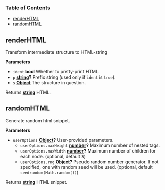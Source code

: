 <!-- Generated by documentation.js. Update this documentation by updating the source code. -->

### Table of Contents

-   [renderHTML](#renderhtml)
-   [randomHTML](#randomhtml)

## renderHTML

Transform intermediate structure to HTML-string

**Parameters**

-   `ident` **bool** Whether to pretty-print HTML.
-   `p` **[string](https://developer.mozilla.org/en-US/docs/Web/JavaScript/Reference/Global_Objects/String)?** Prefix string (used only if `ident` is `true`).
-   `s` **[Object](https://developer.mozilla.org/en-US/docs/Web/JavaScript/Reference/Global_Objects/Object)** The structure in question.

Returns **[string](https://developer.mozilla.org/en-US/docs/Web/JavaScript/Reference/Global_Objects/String)** HTML.

## randomHTML

Generate random html snippet.

**Parameters**

-   `userOptions` **[Object](https://developer.mozilla.org/en-US/docs/Web/JavaScript/Reference/Global_Objects/Object)?** User-provided parameters.
    -   `userOptions.maxHeight` **[number](https://developer.mozilla.org/en-US/docs/Web/JavaScript/Reference/Global_Objects/Number)?** Maximum number of nested
        tags.
    -   `userOptions.maxWidth` **[number](https://developer.mozilla.org/en-US/docs/Web/JavaScript/Reference/Global_Objects/Number)?** Maximum number of
        children for each node. (optional, default `3`)
    -   `userOptions.rng` **[Object](https://developer.mozilla.org/en-US/docs/Web/JavaScript/Reference/Global_Objects/Object)?** Pseudo random number generator. If not specified, one with random
        seed will be used. (optional, default `seedrandom(Math.random())`)

Returns **[string](https://developer.mozilla.org/en-US/docs/Web/JavaScript/Reference/Global_Objects/String)** HTML snippet.
